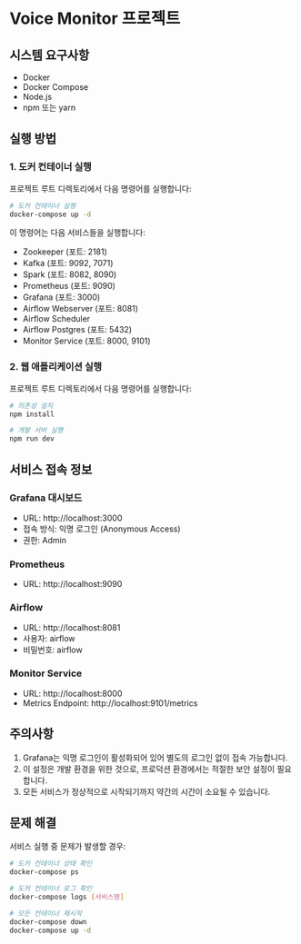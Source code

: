 # Voice Monitor 프로젝트

## 시스템 요구사항

- Docker
- Docker Compose
- Node.js
- npm 또는 yarn

## 실행 방법

### 1. 도커 컨테이너 실행

프로젝트 루트 디렉토리에서 다음 명령어를 실행합니다:

```bash
# 도커 컨테이너 실행
docker-compose up -d
```

이 명령어는 다음 서비스들을 실행합니다:

- Zookeeper (포트: 2181)
- Kafka (포트: 9092, 7071)
- Spark (포트: 8082, 8090)
- Prometheus (포트: 9090)
- Grafana (포트: 3000)
- Airflow Webserver (포트: 8081)
- Airflow Scheduler
- Airflow Postgres (포트: 5432)
- Monitor Service (포트: 8000, 9101)

### 2. 웹 애플리케이션 실행

프로젝트 루트 디렉토리에서 다음 명령어를 실행합니다:

```bash
# 의존성 설치
npm install

# 개발 서버 실행
npm run dev
```

## 서비스 접속 정보

### Grafana 대시보드

- URL: http://localhost:3000
- 접속 방식: 익명 로그인 (Anonymous Access)
- 권한: Admin

### Prometheus

- URL: http://localhost:9090

### Airflow

- URL: http://localhost:8081
- 사용자: airflow
- 비밀번호: airflow

### Monitor Service

- URL: http://localhost:8000
- Metrics Endpoint: http://localhost:9101/metrics

## 주의사항

1. Grafana는 익명 로그인이 활성화되어 있어 별도의 로그인 없이 접속 가능합니다.
2. 이 설정은 개발 환경을 위한 것으로, 프로덕션 환경에서는 적절한 보안 설정이 필요합니다.
3. 모든 서비스가 정상적으로 시작되기까지 약간의 시간이 소요될 수 있습니다.

## 문제 해결

서비스 실행 중 문제가 발생할 경우:

```bash
# 도커 컨테이너 상태 확인
docker-compose ps

# 도커 컨테이너 로그 확인
docker-compose logs [서비스명]

# 모든 컨테이너 재시작
docker-compose down
docker-compose up -d
```
